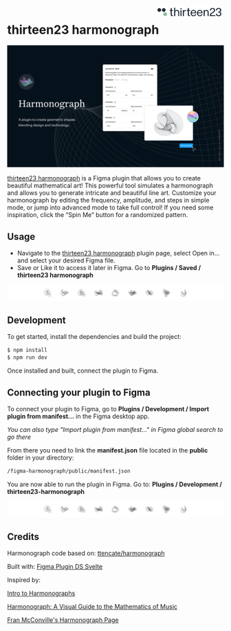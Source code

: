 <a href="https://thirteen23.com">
    <picture>
    	<source media="(prefers-color-scheme: dark)" srcset="./documentation/thirteen23_logo_light.svg"> 
    <img src="./documentation/thirteen23_logo.svg" alt="thirteen23 logo" title="thirteen23" align="right" width="160" height="auto" />
        </picture>
</a>

# thirteen23 harmonograph

![thirteen23 harmonograph cover](documentation/cover.png)

[thirteen23 harmonograph](https://github.com/thirteen23/figma-harmonograph) is a Figma plugin that allows you to create beautiful mathematical art! This powerful tool simulates a harmonograph and allows you to generate intricate and beautiful line art. Customize your harmonograph by editing the frequency, amplitude, and steps in simple mode, or jump into advanced mode to take full control! If you need some inspiration, click the “Spin Me” button for a randomized pattern.

## Usage

- Navigate to the [thirteen23 harmonograph](https://www.figma.com/community/plugin/1403515351214143901/thirteen23-harmonograph) plugin page, select Open in… and select your desired Figma file.
- Save or Like it to access it later in Figma. Go to **Plugins / Saved / thirteen23 harmonograph**

<picture>
	<source media="(prefers-color-scheme: dark)" srcset="./documentation/divider-dark.png"> 
    	<img alt="divider please ignore" src="./documentation/divider-light.png">
</picture>

## Development

To get started, install the dependencies and build the project:

```bash
$ npm install
$ npm run dev
```

Once installed and built, connect the plugin to Figma.

## Connecting your plugin to Figma

To connect your plugin to Figma, go to **Plugins / Development / Import plugin from manifest...** in the Figma desktop app.

_You can also type "Import plugin from manifest..." in Figma global search to go there_

From there you need to link the **manifest.json** file located in the **public** folder in your directory:

```bash
/figma-harmonograph/public/manifest.json
```

You are now able to run the plugin in Figma. Go to: **Plugins / Development / thirteen23-harmonograph**

<picture>
	<source media="(prefers-color-scheme: dark)" srcset="./documentation/divider-dark.png"> 
    	<img alt="divider please ignore" src="./documentation/divider-light.png">
</picture>

## Credits

Harmonograph code based on: [ttencate/harmonograph](https://github.com/ttencate/harmonograph)

Built with: [Figma Plugin DS Svelte](https://github.com/thomas-lowry/figma-plugin-ds-svelte)

Inspired by:

[Intro to Harmonographs]([https://www.worldtreesoftware.com/apps/web/harmonograph/intro/)

[Harmonograph: A Visual Guide to the Mathematics of Music](https://www.vhplab.net/IMG/pdf/harmonograph_-_a_visual_guide_to_the_mathematics_of_music.pdf)

[Fran McConville's Harmonograph Page](https://www.fxmtech.com/harmonog.html)
